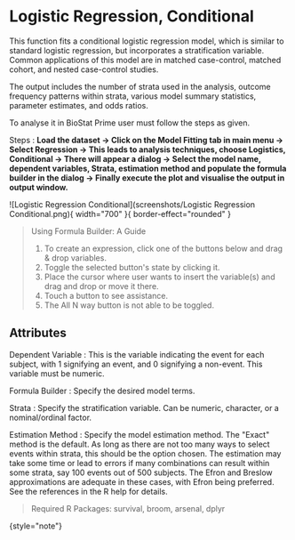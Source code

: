 # Logistic Regression, Conditional

This function fits a conditional logistic regression model, which is similar to standard logistic regression, but incorporates a stratification variable. Common applications of this model are in matched case-control, matched cohort, and nested case-control studies. 

The output includes the number of strata used in the analysis, outcome frequency patterns within strata, various model summary statistics, parameter estimates, and odds ratios.

To analyse it in BioStat Prime user must follow the steps as given.

Steps
: __Load the dataset -> Click on the Model Fitting tab in main menu -> Select Regression -> This leads to analysis techniques, choose Logistics, Conditional -> There will appear a dialog -> Select the model name, dependent variables, Strata, estimation method and populate the formula builder in the dialog -> Finally execute the plot and visualise the output in output window.__

![Logistic Regression Conditional](screenshots/Logistic Regression Conditional.png){ width="700" }{ border-effect="rounded" }

> Using Formula Builder: A Guide
>1.	To create an expression, click one of the buttons below and drag & drop variables.
>2.	Toggle the selected button's state by clicking it.
>3.	Place the cursor where user wants to insert the variable(s) and drag and drop or move it there.
>4.	Touch a button to see assistance.
>5.	The All N way button is not able to be toggled.

## Attributes

Dependent Variable
: This is the variable indicating the event for each subject, with 1 signifying an event, and 0 signifying a non-event. This variable must be numeric.

Formula Builder
: Specify the desired model terms.

Strata
: Specify the stratification variable. Can be numeric, character, or a nominal/ordinal factor.

Estimation Method
: Specify the model estimation method. The "Exact" method is the default. As long as there are not too many ways to select events within strata, this should be the option chosen. The estimation may take some time or lead to errors if many combinations can result within some strata, say 100 events out of 500 subjects. The Efron and Breslow approximations are adequate in these cases, with Efron being preferred. See the references in the R help for details.

>Required R Packages: survival, broom, arsenal, dplyr
> 
{style="note"}